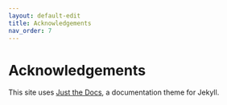 ```yaml
---
layout: default-edit
title: Acknowledgements
nav_order: 7
---
```


# Acknowledgements

This site uses [Just the
Docs](https://github.com/pmarsceill/just-the-docs), a documentation
theme for Jekyll.

